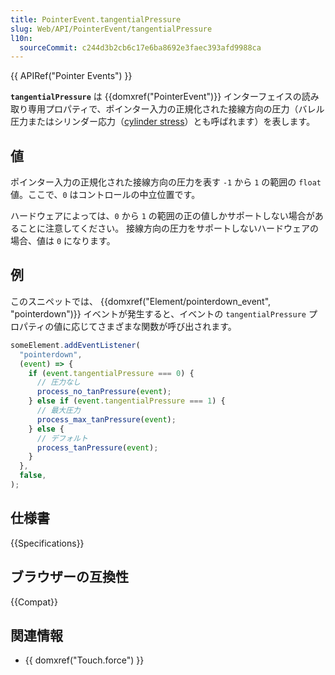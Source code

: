 ```yaml
---
title: PointerEvent.tangentialPressure
slug: Web/API/PointerEvent/tangentialPressure
l10n:
  sourceCommit: c244d3b2cb6c17e6ba8692e3faec393afd9988ca
---
```


{{ APIRef("Pointer Events") }}

**`tangentialPressure`** は {{domxref("PointerEvent")}} インターフェイスの読み取り専用プロパティで、ポインター入力の正規化された接線方向の圧力（バレル圧力またはシリンダー応力（[cylinder stress](https://en.wikipedia.org/wiki/Cylinder_stress)）とも呼ばれます）を表します。

## 値

ポインター入力の正規化された接線方向の圧力を表す `-1` から `1` の範囲の `float` 値。ここで、`0` はコントロールの中立位置です。

ハードウェアによっては、`0` から `1` の範囲の正の値しかサポートしない場合があることに注意してください。 接線方向の圧力をサポートしないハードウェアの場合、値は `0` になります。

## 例

このスニペットでは、 {{domxref("Element/pointerdown_event", "pointerdown")}} イベントが発生すると、イベントの `tangentialPressure` プロパティの値に応じてさまざまな関数が呼び出されます。

```js
someElement.addEventListener(
  "pointerdown",
  (event) => {
    if (event.tangentialPressure === 0) {
      // 圧力なし
      process_no_tanPressure(event);
    } else if (event.tangentialPressure === 1) {
      // 最大圧力
      process_max_tanPressure(event);
    } else {
      // デフォルト
      process_tanPressure(event);
    }
  },
  false,
);
```

## 仕様書

{{Specifications}}

## ブラウザーの互換性

{{Compat}}

## 関連情報

- {{ domxref("Touch.force") }}
